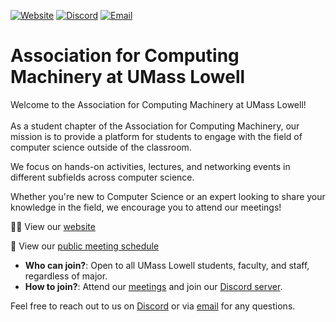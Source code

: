 [![Website](https://img.shields.io/badge/Website-UML%20CampusGroups-blue.svg?style=for-the-badge)](https://uml.campusgroups.com/feeds?type=club&type_id=35680&tab=about)
[![Discord](https://img.shields.io/discord/890983857938116729?logo=discord&logoColor=white&style=for-the-badge)](https://discord.gg/xVyR6J9ZMF)
[![Email](https://img.shields.io/badge/Email-acm%40outlook.com-red.svg?logo=gmail&logoColor=white&style=for-the-badge)](mailto:umlacm@outlook.com)

# Association for Computing Machinery at UMass Lowell
Welcome to the Association for Computing Machinery at UMass Lowell! <br/>
<br/>
As a student chapter of the Association for Computing Machinery, our mission is to provide a platform for students to engage with the field of computer science outside of the classroom. <br/>

We focus on hands-on activities, lectures, and networking events in different subfields across computer science. <br/>

Whether you're new to Computer Science or an expert looking to share your knowledge in the field, we encourage you to attend our meetings! <br/>

🧑‍💻 View our [website](https://uml-association-for-computing-machinery.github.io/)

🚩 View our [public meeting schedule](https://uml.campusgroups.com/feeds?type=club&type_id=35680&tab=about) 

- **Who can join?**: Open to all UMass Lowell students, faculty, and staff, regardless of major.
- **How to join?**: Attend our [meetings](https://umasslowellclubs.campuslabs.com/engage/organization/acm) and join our [Discord server](https://discord.gg/xVyR6J9ZMF).

Feel free to reach out to us on [Discord](https://discord.gg/xVyR6J9ZMF) or via [email](mailto:umlacm@outlook.com) for any questions.
